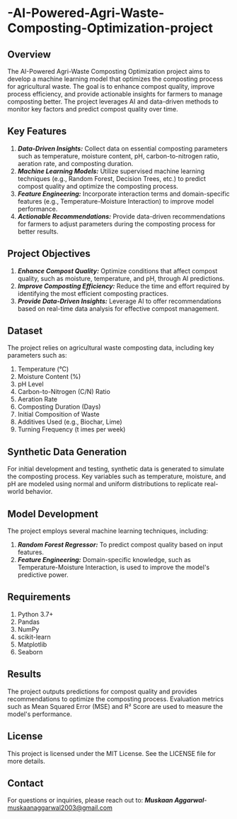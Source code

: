 # -AI-Powered-Agri-Waste-Composting-Optimization-project

## Overview

The AI-Powered Agri-Waste Composting Optimization project aims to develop a machine learning model that optimizes the composting process for agricultural waste. The goal is to enhance compost quality, improve process efficiency, and provide actionable insights for farmers to manage composting better. The project leverages AI and data-driven methods to monitor key factors and predict compost quality over time.

## Key Features

1. ***Data-Driven Insights:*** Collect data on essential composting parameters such as temperature, moisture content, pH, carbon-to-nitrogen ratio, aeration rate, and composting duration.
2. ***Machine Learning Models:*** Utilize supervised machine learning techniques (e.g., Random Forest, Decision Trees, etc.) to predict compost quality and optimize the composting process.
3. ***Feature Engineering:*** Incorporate interaction terms and domain-specific features (e.g., Temperature-Moisture Interaction) to improve model performance.
4. ***Actionable Recommendations:*** Provide data-driven recommendations for farmers to adjust parameters during the composting process for better results.

## Project Objectives
1. ***Enhance Compost Quality:*** Optimize conditions that affect compost quality, such as moisture, temperature, and pH, through AI predictions.
2. ***Improve Composting Efficiency:*** Reduce the time and effort required by identifying the most efficient composting practices.
3. ***Provide Data-Driven Insights:*** Leverage AI to offer recommendations based on real-time data analysis for effective compost management.

## Dataset

The project relies on agricultural waste composting data, including key parameters such as:
1. Temperature (°C)
2. Moisture Content (%)
3. pH Level
4. Carbon-to-Nitrogen (C/N) Ratio
5. Aeration Rate
6. Composting Duration (Days)
7. Initial Composition of Waste
8. Additives Used (e.g., Biochar, Lime)
9. Turning Frequency (t imes per week)

## Synthetic Data Generation

For initial development and testing, synthetic data is generated to simulate the composting process. Key variables such as temperature, moisture, and pH are modeled using normal and uniform distributions to replicate real-world behavior.

## Model Development

The project employs several machine learning techniques, including:
1. ***Random Forest Regressor:*** To predict compost quality based on input features.
2. ***Feature Engineering:*** Domain-specific knowledge, such as Temperature-Moisture Interaction, is used to improve the model's predictive power.

## Requirements

1. Python 3.7+
2. Pandas
3. NumPy
4. scikit-learn
5. Matplotlib
6. Seaborn

## Results

The project outputs predictions for compost quality and provides recommendations to optimize the composting process. Evaluation metrics such as Mean Squared Error (MSE) and R² Score are used to measure the model's performance.

## License

This project is licensed under the MIT License. See the LICENSE file for more details.

## Contact

For questions or inquiries, please reach out to:
***Muskaan Aggarwal***- muskaanaggarwal2003@gmail.com 
